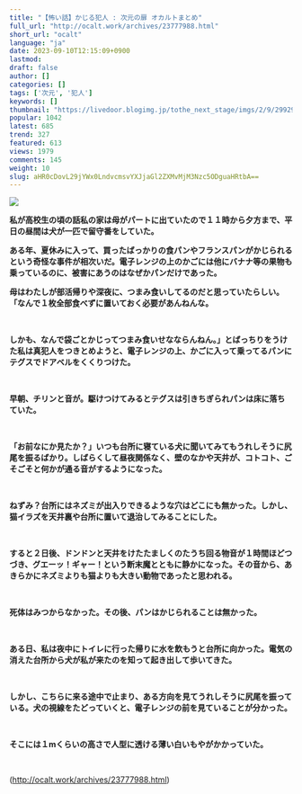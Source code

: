 ```yaml
---
title: "【怖い話】かじる犯人 : 次元の扉 オカルトまとめ"
full_url: "http://ocalt.work/archives/23777988.html"
short_url: "ocalt"
language: "ja"
date: 2023-09-10T12:15:09+0900
lastmod: 
draft: false
author: []
categories: []
tags: ['次元', '犯人']
keywords: []
thumbnail: "https://livedoor.blogimg.jp/tothe_next_stage/imgs/2/9/29929f90.jpg"
popular: 1042
latest: 685
trend: 327
featured: 613
views: 1979
comments: 145
weight: 10
slug: aHR0cDovL29jYWx0LndvcmsvYXJjaGl2ZXMvMjM3Nzc5ODguaHRtbA==
---
```


![](https://livedoor.blogimg.jp/tothe_next_stage/imgs/2/9/29929f90.jpg)

<div><p><b><p>私が高校生の頃の話私の家は母がパートに出ていたので１１時から夕方まで、平日の昼間は犬が一匹で留守番をしていた。</p></b></p><p><b><p>ある年、夏休みに入って、買ったばっかりの食パンやフランスパンがかじられるという奇怪な事件が相次いだ。電子レンジの上のかごには他にバナナ等の果物も乗っているのに、被害にあうのはなぜかパンだけであった。</p></b></p> <p><b><p>母はわたしが部活帰りや深夜に、つまみ食いしてるのだと思っていたらしい。「なんで１枚全部食べずに置いておく必要があんねんな。</p></b></p><b><p><br></p></b><p><b><p>しかも、なんで袋ごとかじってつまみ食いせなならんねん。」とばっちりをうけた私は真犯人をつきとめようと、電子レンジの上、かごに入って乗ってるパンにテグスでドアベルをくくりつけた。</p></b></p><b><p><br></p></b><p><b><p>早朝、チリンと音が。駆けつけてみるとテグスは引きちぎられパンは床に落ちていた。</p></b></p><b><p><br></p></b><p><b><p>「お前なにか見たか？」いつも台所に寝ている犬に聞いてみてもうれしそうに尻尾を振るばかり。しばらくして昼夜関係なく、壁のなかや天井が、コトコト、ごそごそと何かが通る音がするようになった。</p></b></p><b><p><br></p></b><p><b><p>ねずみ？台所にはネズミが出入りできるような穴はどこにも無かった。しかし、猫イラズを天井裏や台所に置いて退治してみることにした。</p></b></p><b><p> <br></p></b><p><b><p>すると２日後、ドンドンと天井をけたたましくのたうち回る物音が１時間ほどつづき、グエーッ！ギャー！という断末魔とともに静かになった。その音から、あきらかにネズミよりも猫よりも大きい動物であったと思われる。</p></b></p><b><p><br></p></b><p><b><p>死体はみつからなかった。その後、パンはかじられることは無かった。</p></b></p><b><p><br></p></b><p><b><p>ある日、私は夜中にトイレに行った帰りに水を飲もうと台所に向かった。電気の消えた台所から犬が私が来たのを知って起き出して歩いてきた。</p></b></p><b><p><br></p></b><p><b><p>しかし、こちらに来る途中で止まり、ある方向を見てうれしそうに尻尾を振っている。犬の視線をたどっていくと、電子レンジの前を見ていることが分かった。</p></b></p><b><p><br></p></b><p><b><p>そこには１mくらいの高さで人型に透ける薄い白いもやがかかっていた。</p></b></p> <br> </div>

(http://ocalt.work/archives/23777988.html)
